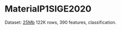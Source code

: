 # MaterialP1SIGE2020


Dataset: [25Mb](./dataset/LoanStats_2017Q4.csv.zip) 122K rows, 390 features, classification.
